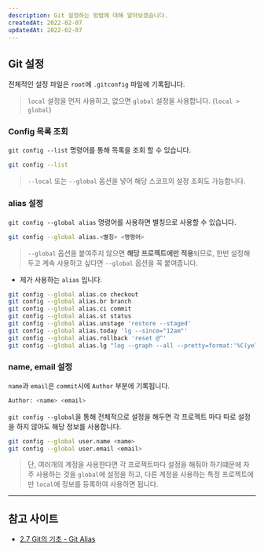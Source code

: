 ```yaml
---
description: Git 설정하는 방법에 대해 알아보겠습니다.  
createdAt: 2022-02-07  
updatedAt: 2022-02-07
---
```


## Git 설정

전체적인 설정 파일은 `root`에 `.gitconfig` 파일에 기록됩니다.

> `local` 설정을 먼저 사용하고, 없으면 `global` 설정을 사용합니다. (`local > global`)

### Config 목록 조회

`git config --list` 명령어를 통해 목록을 조회 할 수 있습니다.

```zsh
git config --list
```

> `--local` 또는 `--global` 옵션을 넣어 해당 스코프의 설정 조회도 가능합니다.

### alias 설정

`git config --global alias` 명령어를 사용하면 별칭으로 사용할 수 있습니다.

```zsh
git config --global alias.<별칭> <명령어>
```

> `--global` 옵션을 붙여주지 않으면 **해당 프로젝트에만 적용**되므로, 한번 설정해두고 계속 사용하고 싶다면 `--global` 옵션을 꼭 붙여줍니다.

- 제가 사용하는 `alias` 입니다.

```zsh
git config --global alias.co checkout
git config --global alias.br branch
git config --global alias.ci commit
git config --global alias.st status
git config --global alias.unstage 'restore --staged'
git config --global alias.today 'lg --since="12am"'
git config --global alias.rollback 'reset @^'
git config --global alias.lg "log --graph --all --pretty=format:'%C(yellow)🕰 %ad | %C(green)# %h | %C(bold white)𝑻 %s%C(reset) >>> %C(blue)[%an] %C(yellow)%ar%C(red)%d' --date=short"
```

### name, email 설정

`name`과 `email`은 `commit`시에 `Author` 부분에 기록됩니다.

```zsh
Author: <name> <email>
```

`git config --global`을 통해 전체적으로 설정을 해두면 각 프로젝트 마다 따로 설정을 하지 않아도 해당 정보를 사용합니다.

```zsh
git config --global user.name <name>
git config --global user.email <email>
```

> 단, 여러개의 계정을 사용한다면 각 프로젝트마다 설정을 해줘야 하기떄문에
> 자주 사용하는 것을 `global`에 설정을 하고, 다른 계정을 사용하는 특정 프로젝트에만 `local`에 정보를 등록하여 사용하면 됩니다.

---

## 참고 사이트

- [2.7 Git의 기초 - Git Alias](https://git-scm.com/book/ko/v2/Git%EC%9D%98-%EA%B8%B0%EC%B4%88-Git-Alias)